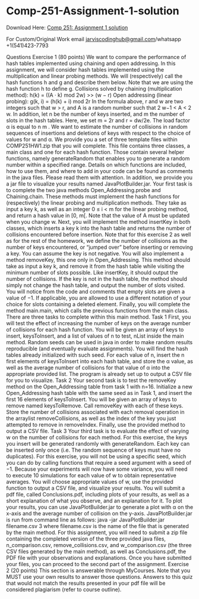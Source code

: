 # Comp-251-Assignment-1-solution

Download Here: [Comp 251: Assignment 1 solution](https://jarviscodinghub.com/assignment/comp-251-assignment-1-solution/)

For Custom/Original Work email jarviscodinghub@gmail.com/whatsapp +1(541)423-7793

Questions
Exercise 1 (80 points) We want to compare the performance of hash tables implemented using chaining
and open addressing. In this assignment, we will consider hash tables implemented using the multiplication and linear probing methods. We will (respectively) call the hash functions h and g and describe
them below. Note that we are using the hash function h to define g.
Collisions solved by chaining (multiplication method): h(k) = ((A · k) mod 2w) >> (w − r)
Open addressing (linear probing): g(k, i) = (h(k) + i) mod 2r
In the formula above, r and w are two integers such that w > r, and A is a random number such that
2
w−1 < A < 2
w. In addition, let n be the number of keys inserted, and m the number of slots in the hash
tables. Here, we set m = 2r
and r = dw/2e. The load factor α is equal to n
m
.
We want to estimate the number of collisions in random sequences of insertions and deletions of keys
with respect to the choice of values for w and α.
We provide you a set of three template files within COMP251HW1.zip that you will complete. This
file contains three classes, a main class and one for each hash function. Those contain several helper
functions, namely generateRandom that enables you to generate a random number within a specified
range. Details on which functions are included, how to use them, and where to add in your code can be
found as comments in the java files. Please read them with attention. In addition, we provide you a jar
file to visualize your results named JavaPlotBuilder.jar.
Your first task is to complete the two java methods Open_Addressing.probe and Chaining.chain.
These methods must implement the hash functions for (respectively) the linear probing and multiplication methods. They take as input a key k, as well as an integer 0 ≤ i < m for the linear probing method,
and return a hash value in [0, m[. Note that the value of A must be updated when you change w.
Next, you will implement the method insertKey in both classes, which inserts a key k into the
hash table and returns the number of collisions encountered before insertion. Note that for this exercise
2
as well as for the rest of the homework, we define the number of collisions as the number of keys encountered, or “jumped over” before inserting or removing a key. You can assume the key is not negative.
You will also implement a method removeKey, this one only in Open_Addressing. This
method should take as input a key k, and remove it from the hash table while visiting the minimum
number of slots possible. Like insertKey, it should output the number of collisions. If the key is not
in the hash table, the method should simply not change the hash table, and output the number of slots
visited. You will notice from the code and comments that empty slots are given a value of −1. If applicable, you are allowed to use a different notation of your choice for slots containing a deleted element.
Finally, you will complete the method main.main, which calls the previous functions from the
main class. There are three tasks to complete within this main method.
Task 1
First, you will test the effect of increasing the number of keys on the average number of collisions for
each hash function. You will be given an array of keys to insert, keysToInsert, and a list of values
of n to test, nList inside the main method. Random seeds can be used in java in order to make random results reproducible (and eventually evaluate assignments). You will find the hash tables already
initialized with such seed. For each value of n, insert the n first elements of keysToInsert into each
hash table, and store the α value, as well as the average number of collisions for that value of α into the
appropriate provided list. The program is already set up to output a CSV file for you to visualize.
Task 2
Your second task is to test the removeKey method on the Open_Addressing table from task 1
with n=16. Initialize a new Open_Addressing hash table with the same seed as in Task 1, and insert the first 16 elements of keysToInsert. You will be given an array of keys to remove named
keysToRemove. Call removeKey with each of these keys. Store the number of collisions associated
with each removal operation in the arraylist removeCollisions, as well as the index of the key you just
attempted to remove in removeIndex. Finally, use the provided method to output a CSV file.
Task 3
Your third task is to evaluate the effect of varying w on the number of collisions for each method. For
this exercise, the keys you insert will be generated randomly with generateRandom. Each key can
be inserted only once (i.e. The random sequence of keys must have no duplicates). For this exercise,
you will not be using a specific seed, which you can do by calling functions that require a seed argument
with a seed of −1. Because your experiments will now have some variance, you will need to execute 10
simulations for each value of w to obtain representative averages. You will choose appropriate values of
w, use the provided function to output a CSV file, and visualize your results. You will submit a pdf file,
called Conclusions.pdf, including plots of your results, as well as a short explanation of what you
observe, and an explanation for it.
To plot your results, you can use JavaPlotBuilder.jar to generate a plot with α on the x-axis
and the average number of collision on the y-axis. JavaPlotBuilder.jar is run from command
line as follows:
java -jar JavaPlotBuilder.jar filename.csv
3
where filename.csv is the name of the file that is generated by the main method.
For this assignment, you will need to submit a zip file containing the completed version of the three
provided java files, n_comparison.csv, remove_collisions.csv, and w_comparison.csv
(the three CSV files generated by the main method), as well as Conclusions.pdf, the PDF file with
your observations and explanations.
Once you have submitted your files, you can proceed to the second part of the assignment.
Exercise 2 (20 points) This section is answerable through MyCourses. Note that you MUST use your
own results to answer those questions. Answers to this quiz that would not match the results presented
in your pdf file will be considered plagiarism (refer to course outline).

